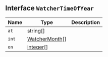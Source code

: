 ## Interface `WatcherTimeOfYear`

| Name | Type | Description |
| - | - | - |
| `at` | string[] | &nbsp; |
| `int` | [WatcherMonth](./WatcherMonth.md)[] | &nbsp; |
| `on` | [integer](./integer.md)[] | &nbsp; |
